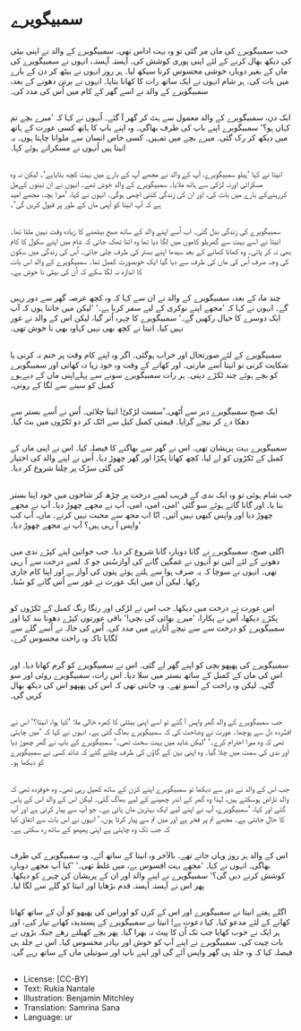# سمبیگویرے

##
جب سمبیگویرے کی ماں مر گئی تو وہ بہت اداس تھی۔ سمبیگویرے کے والد نے اپنی بیٹی کی دیکھ بھال کرنے کے لئے اپنی پوری کوشش کی۔ آہستہ آہستہ، انہوں نے سمبیگویرے کی ماں کے بغیر دوبارہ خوشی محسوس کرنا سیکھ لیا۔ ہر روز انہوں نے بیٹھ کر دن کے بارے میں بات کی۔ ہر شام انہوں نے ایک ساتھ رات کا کھانا بنایا۔ انہوں نے برتن دھونے کے بعد، سمبیگویرے کے والد نے اسے گھر کے کام میں اُس کی مدد کی۔

##
ایک دن، سمبیگویرے کے والد معمول سے ہٹ کر گھر آ گئے۔ اُنہوں نے کہا کہ 'میرے بچے تم کہاں ہو؟' سمبیگویرے اپنے باپ کی طرف بھاگی۔ وہ اپنے باپ کا ہاتھ کسی عورت کے ہاتھ میں دیکھ کر رک گئی۔ میرے بچے میں تمہیں۔ کسی خاص انسان سے ملوانا چاہتا ہوں۔ یہ انیتا ہیں اُنہوں نے مسکراتے ہوئے کہا۔

##
انیتا نے کہا 'ہیلو سمبیگویرے، آپ کے والد نے مجھے آپ کے بارے میں بہت کچھ بتایاہے'۔ لیکن نہ وہ مسکرائی اورنہ لڑکی سے ہاتھ ملایا۔ سمبیگویرے کے والد خوش تھے۔ انہوں نے ان تینوں کےمل کررہنےکے بارے میں بات کی، اور ان کی زندگی کتنی اچھی ہوگی۔ انہوں نے کہا، 'میرا بچہ، مجھے امید ہے کہ آپ انیتا کو آپنی ماں کے طور پر قبول کریں گی'۔

##
سمبیگویرے کی زندگی بدل گئی۔ اب اُسے اپنے والد کے ساتھ صبح بیٹھنے کا زیادہ وقت نہیں ملتا تھا۔ انیتا نے اسے بہت سے گھریلو کاموں میں لگا دیا تھا وہ اتنا تھک جاتی کہ شام میں اپنے سکول کا کام بھی نہ کر پاتی۔ وہ کھانا کھانے کے بعد سیدھا اپنے بستر کی طرف چلی جاتی۔ اُس کی زندگی میں سکون کی وجہ صرف اُس کی ماں کی طرف سے دیا گیا ایک خوبصورت کمبل تھا۔ سمبیگویرے کے والد اس بات کا اندازہ نہ لگا سکے کہ اُن کی بیٹی نا خوش ہے۔

##
چند ماہ کے بعد، سمبیگویرے کے والد نے ان سے کہا کہ وہ کچھ عرصہ گھر سے دور رہیں گے۔ انہوں نے کہا کہ 'مجھے اپنے نوکری کے لیے سفر کرنا ہے۔' 'لیکن میں جانتا ہوں کہ آپ ایک دوسرے کا خیال رکھیں گے۔' سمبیگویرے کا چہرہ اُتر گیا، لیکن اس کے والد نے غور نہیں کیا۔ انیتا نے کچھ بھی نہیں کہاوہ بھی نا خوش تھی۔

##
سمبیگویرے کے لئے صورتحال اور خراب ہوگئی۔ اگر وہ اپنے کام وقت پر ختم نہ کرتی یا شکایت کرتی تو انیتا اُسے مارتی۔ اور کھانے کے وقت وہ خود زیا دہ کھاتی اور سمبیگویرے کو بچے ہوئے چند ٹکڑے دیتی۔ ہر رات سمبیگویرے سونے سے پہلےاپنی ماں کے دیےہوے کمبل کو سینے سے لگا کے روتی۔

##
ایک صبح سمبیگویرے دیر سے اُٹھی۔ ّسست لڑکیٗ! انیتا چلائی۔ اُس نے اُسے بستر سے دھکا دے کر نیچے گرایا۔ قیمتی کمبل کیل سے اٹک کر دو ٹکڑوں میں بٹ گیا۔

##
سمبیگویرے بہت پریشان تھی۔ اس نے گھر سے بھاگنے کا فیصلہ کیا۔ اس نے اپنی ماں کے کمبل کے ٹکڑوں کو لے لیا، کچھ کھانا پکڑا اور گھر چھوڑ دیا۔ اُس نے اپنے والد کی اختیار کی گئی سڑک پر چلنا شروع کر دیا۔

##
جب شام ہوئی تو وہ ایک ندی کے قریب لمبے درخت پر چڑھ کر شاخوں میں خود اپنا بستر بنا یا۔ اور گانا گاتے ہوئے سو گئی 'امی، امی، امی، آپ نے مجھے چھوڑ دیا۔ آپ نے مجھے چھوڑ دیا اور واپس کبھی نہیں آئیں۔ ابّا اب مجھ سے محبت نہیں کرتے۔ ماں، آپ کب واپس آ رہی ہیں؟ آپ نے مجھے چھوڑ دیا۔'

##
اگلی صبح، سمبیگویرے نے گانا دوبارہ گانا شروع کر دیا۔ جب خواتین اپنے کپڑے ندی میں دھونے کے لئے آئیں تو اُنہوں نے غمگین گانے کی آوازسُنی جو کہ لمبے درخت سے آ رہی تھی۔ انہوں نے سوچا کہ یہ صرف ہوا سے ہلتے ہوئے پتوں کی آواز ہے اور اپنا کام جاری رکھا۔ لیکن اُن میں ایک عورت نے غور سے اُس گانے کو سُنا۔

##
اس عورت نے درخت میں دیکھا۔ جب اس نے لڑکی اور رنگا رنگ کمبل کے ٹکڑوں کو پکڑے دیکھا، اُس نے پکارا، 'میرے بھائی کی بچی!' باقی عورتوں کپڑے دھونا بند کیا اور سمبیگویرے کو درخت سے سے نیچے اُتارنے میں مدد کی۔ اُس کی خالہ نے اُسے گلے سے لگایا تاکہ وہ راحت محسوس کرے۔

##
سمبیگویرے کی پھپھو بچی کو اپنے گھر لے گئی۔ اس نے سمبیگویرے کو گرم کھانا دیا۔ اور اس کی ماں کے کمبل کے ساتھ بستر میں سلا دیا۔ اس رات، سمبیگویرے روئی اور سو گئی۔ لیکن وہ راحت کے آنسو تھے۔ وہ جانتی تھی کہ اس کی پھپھو اس کی دیکھ بھال کریں گی۔

##
جب سمبیگویرے کے والد گھر واپس آ گئے تو اسے اپنی بیٹئی کا کمرہ خالی ملا 'کیا ہوا، انیتا؟' اس نے افسُردہ دل سے پوچھا۔ عورت نے وضاحت کی کہ سمبیگویرے بھاگ گئی ہے۔ انہوں نے کہا کہ 'میں چاہتی تھی کہ وہ میرا احترام کرے۔' 'لیکن شاید میں بہت سخت تھی۔' سمبیگویرے کے باپ نے گھر چھوڑ دیا اور ندی کی سمت میں چلا گیا۔ وہ اپنی بہن کے گاؤں کی طرف چلتے گئے کہ شائد کسی نے سمبیگویرے کو دیکھا ہو۔

##
جب اس کے والد نے دور سے دیکھا تو سمبیگویرے اپنے کزن کے ساتھ کھیل رہی تھی۔ وہ خوفزدہ تھی کہ والد ناراض ہوسکتے ہیں، لہذا وہ گھر کے اندر چھپنے کے لیے بھاگ گئی۔ لیکن اس کے والد اس کے پاس گئے اور کہا، 'سمبیگویرے، آپ نے اپنے لیے ایک بہترین ماں پائی ہے۔ جو آپ سے پیار کرتی ہے اور آپ کا حال جانتی ہے۔ مجھے تم پر فخر ہے اور میں تم سے پیار کرتا ہوں۔' انہوں نے اس بات سے اتفاق کیا کہ جب تک وہ چاہتی ہے اپنی پھپھو کے ساتھ رہ سکتی ہے۔

##
اس کے والد ہر روز وہاں جاتے تھے۔ بالآخر وہ انیتا کے ساتھ آئے۔ وہ سمبیگویرے کی طرف بھاگی۔ انہوں نے کہا۔ 'مجھے بہت افسوس ہے، میں غلط تھی۔' 'کیا آپ مجھے دوبارہ کوشش کرنے دیں گی؟' سمبیگویرے نے اپنے والد اور ان کے پریشان کن چہرے کو دیکھا۔ پھر اس نے آہستہ آہستہ قدم بڑھایا اور انیتا کو گلے سے لگا لیا۔

##
اگلے ہفتے انیتا نے سمبیگویرے اور اس کے کزن کو اوراس کی پھپھو کو اُن کے ساتھ کھانا کھانے کے لئے مدعو کیا۔ کیا دعوت ہے! انیتا نے سمبیگویرے کے پسندیدہ کھانے تیار کیے، اور ہر ایک نے خوب کھایا جب تک اُن کا پیٹ نہ بھرا گیا۔ پھر بچے کھیلتے رھے جبکہ بڑوں نے بات چیت کی۔ سمبیگویرے نے اپنے آپ کو خوش اور بہادر محسوس کیا۔ اس نے جلد ہی فیصلہ کیا کہ وہ جلد ہی گھر واپس آئے گی اور اپنے باپ اور سوتیلی ماں کے ساتھ رہے گی۔

##
* License: [CC-BY]
* Text: Rukia Nantale
* Illustration: Benjamin Mitchley
* Translation: Samrina Sana
* Language: ur
